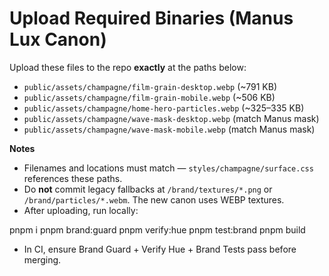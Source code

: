 # Upload Required Binaries (Manus Lux Canon)

Upload these files to the repo **exactly** at the paths below:

- `public/assets/champagne/film-grain-desktop.webp`   (~791 KB)
- `public/assets/champagne/film-grain-mobile.webp`    (~506 KB)
- `public/assets/champagne/home-hero-particles.webp`  (~325–335 KB)
- `public/assets/champagne/wave-mask-desktop.webp`    (match Manus mask)
- `public/assets/champagne/wave-mask-mobile.webp`     (match Manus mask)

**Notes**
- Filenames and locations must match — `styles/champagne/surface.css` references these paths.
- Do **not** commit legacy fallbacks at `/brand/textures/*.png` or `/brand/particles/*.webm`. The new canon uses WEBP textures.
- After uploading, run locally:


pnpm i
pnpm brand:guard
pnpm verify:hue
pnpm test:brand
pnpm build

- In CI, ensure Brand Guard + Verify Hue + Brand Tests pass before merging.
